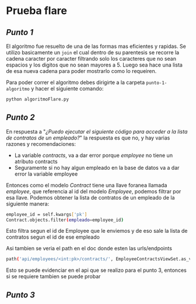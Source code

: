 # Prueba flare

## _Punto 1_
El algoritmo fue resuelto de una de las formas mas eficientes y rapidas. Se utilizo basicamente un `join` el cual dentro de su parentesis se recorre la cadena caracter por caracter filtrando solo los caracteres que no sean espacios y los digitos que no sean mayores a 5. Luego sea hace una lista de esa nueva cadena para poder mostrarlo como lo requeiren. 

Para poder correr el algoritmo debes dirigirte a la carpeta `punto-1-algoritmo` y hacer el siguiente comando:

```sh
python algoritmoFlare.py
```

## _Punto 2_
En respuesta a "_¿Puedo ejecutar el siguiente código para acceder a la lista de contratos de un 
empleado?_" la respuesta es que no, y hay varias razones y recomendaciones:
- La variable _contracts_, va a dar error porque _employee_ no tiene un atributo contracts
- Seguramente si no hay algun empleado en la base de datos va a dar error la variable employee

Entonces como el modelo _Contract_ tiene una llave foranea llamada _employee_, que referencia al id del modelo _Employee_, podemos filtrar por esa llave. Podemos obtener la lista de contratos de un empleado de la siguiente manera:

```sh
employee_id = self.kwargs['pk'] 
Contract.objects.filter(empleado=employee_id)
```

Esto filtra segun el id de Employee que le enviemos y de eso sale la lista de contratos segun el id de ese empleado

Asi tambien se veria el path en el doc donde esten las urls/endpoints
```sh
path('api/employees/<int:pk>/contracts/', EmployeeContractsViewSet.as_view(), name='employee-contracts'),
```
Esto se puede evidenciar en el api que se realizo para el punto 3, entonces si se requiere tambien se puede probar

## _Punto 3_
